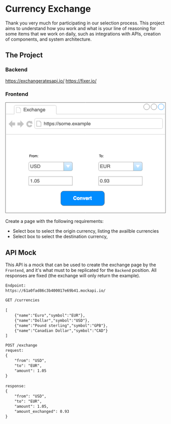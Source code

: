 # Currency Exchange

Thank you very much for participating in our selection process. This project aims to understand how you work and what is your line of reasoning for some items that we work on daily, such as integrations with APIs, creation of components, and system architecture.

## The Project



### Backend



https://exchangeratesapi.io/
https://fixer.io/

### Frontend

![alt text](exchange.png "Exchange page mockup")

Create a page with the following requirements:

- Select box to select the origin currency, listing the availble currencies
- Select box to select the destination currency,


## API Mock

This API is a mock that can be used to create the exchange page by the `Frontend`, and it's what must to be replicated for the `Backend` position. All responses are fixed (the exchange will only return the example).

```
Endpoint:
https://61a0fad86c3b400017e69b41.mockapi.io/
```

```
GET /currencies

[
    {"name":"Euro","symbol":"EUR"},
    {"name":"Dollar","symbol":"USD"},
    {"name":"Pound sterling","symbol":"GPB"},
    {"name":"Canadian Dollar","symbol":"CAD"}
]
```

```
POST /exchange
request:
{
    "from": "USD",
    "to": "EUR",
    "amount": 1.05
}

response:
{
    "from": "USD",
    "to": "EUR",
    "amount": 1.05,
    "amount_exchanged": 0.93
}
```
